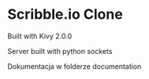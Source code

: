 # Scribble.io Clone

Built with Kivy 2.0.0

Server built with python sockets

Dokumentacja w folderze documentation
